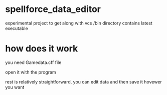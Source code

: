 # spellforce_data_editor
experimental project to get along with vcs
/bin directory contains latest executable

# how does it work
you need Gamedata.cff file

open it with the program

rest is relatively straightforward, you can edit data and then save it hovewer you want
